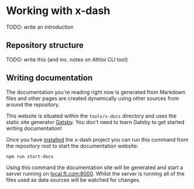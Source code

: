 # Working with x-dash

TODO: write an introduction

## Repository structure

TODO: write this (and inc. notes on Athloi CLI tool)

## Writing documentation

The documentation you're reading right now is generated from Markdown files and other pages are created dynamically using other sources from around the repository.

This website is situated within the `tools/x-docs` directory and uses the static site generator [Gatsby](https://gatsbyjs.org). You don't need to learn Gatsby to get started writing documentation!

Once you have [installed] the x-dash project you can run this command from the repository root to start the documentation website:

```sh
npm run start-docs
```

Using this command the documentation site will be generated and start a server running on [local.ft.com:8000]. Whilst the server is running all of the files used as data sources will be watched for changes.

[installed]: /docs/getting-started
[local.ft.com:8000]: http://local.ft.com:8000/

